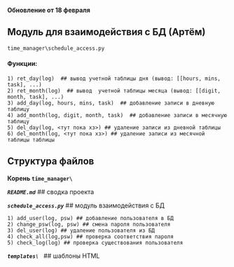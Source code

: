 **Обновление от 18 февраля**

## Модуль для взаимодействия с БД (Артём)

`time_manager\schedule_access.py`

#### **Функции:**

    1) ret_day(log)  ## вывод учетной таблицы дня (вывод: [[hours, mins, task], ...)
    2) ret_month(log)  ## вывод  учетной таблицы месяца (вывод: [[digit, month, task], ...)
    3) add_day(log, hours, mins, task)  ## добавление записи в дневную таблицу
    4) add_month(log, digit, month, task)  ## добавление записи в месячную таблицу
    5) del_day(log, <тут пока хз>) ## удаление записи из дневной таблицы
    6) del_month(log, <тут пока хз>) ## удаление записи из месячной таблицы таблицы
   
## Структура файлов
**Корень `time_manager\ `**

***`README.md`*** 
    ## сводка проекта

***`schedule_access.py`*** 
    ## модуль взаимодействия с БД
    
    1) add_user(log, psw) ## добавление пользователя в БД 
    2) change_psw(log, psw) ## смена пароля пользователя 
    3) del_user(log) ## удаление пользователя из БД
    4) check_all(log,psw) ## проверка соответствия пароля
    5) check_log(log) ## проверка существования пользователя
    
***`templates\ `*** 
    ## шаблоны HTML
